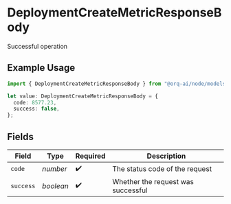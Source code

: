 # DeploymentCreateMetricResponseBody

Successful operation

## Example Usage

```typescript
import { DeploymentCreateMetricResponseBody } from "@orq-ai/node/models/operations";

let value: DeploymentCreateMetricResponseBody = {
  code: 8577.23,
  success: false,
};
```

## Fields

| Field                              | Type                               | Required                           | Description                        |
| ---------------------------------- | ---------------------------------- | ---------------------------------- | ---------------------------------- |
| `code`                             | *number*                           | :heavy_check_mark:                 | The status code of the request     |
| `success`                          | *boolean*                          | :heavy_check_mark:                 | Whether the request was successful |